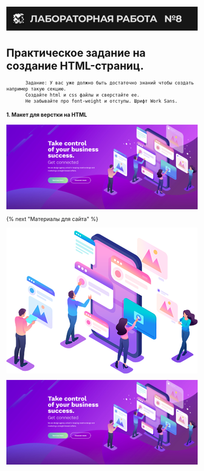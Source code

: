 ![alt MATE Programming Lab](https://github.com/MATE-Programming/Lab_logo/blob/main/lab_8.svg?raw=true)
# Практическое задание на создание HTML-страниц.
           Задание: У вас уже должно быть достаточно знаний чтобы создать например такую секцию.
           Создайте html и css файлы и сверстайте ее. 
           Не забывайте про font-weight и отступы. Шрифт Work Sans.

#### 1. Макет для верстки на HTML
![alt MATE Programming Lab](https://github.com/MATE-Programming/Lab_logo/blob/main/FER_8/site.jpg?raw=true)

{% next "Материалы для сайта" %}

![alt MATE Programming Lab](https://github.com/MATE-Programming/Lab_logo/blob/main/FER_8/header.png)

![alt MATE Programming Lab](https://github.com/MATE-Programming/Lab_logo/blob/main/FER_8/site.jpg)
